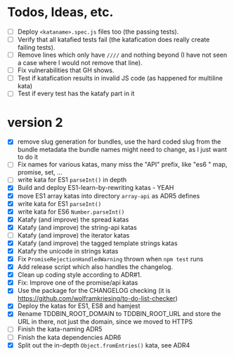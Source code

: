 # Todos, Ideas, etc.
- [ ] Deploy `<kataname>.spec.js` files too (the passing tests).
- [ ] Verify that all katafied tests fail (the katafication does really create failing tests).
- [ ] Remove lines which only have `////` and nothing beyond (I have not seen a case where I would not remove that line).
- [ ] Fix vulnerabilities that GH shows.
- [ ] Test if katafication results in invalid JS code (as happened for multiline kata)
- [ ] Test if every test has the katafy part in it

# version 2
- [x] remove slug generation for bundles, use the hard coded slug from the bundle metadata
      the bundle names might need to change, as I just want to do it
- [ ] Fix names for various katas, many miss the "API" prefix, like "es6 " map, promise, set, ...
- [ ] write kata for ES1 `parseInt()` in depth
- [x] Build and deploy ES1-learn-by-rewriting katas - YEAH
- [x] move ES1 array katas into directory `array-api` as ADR5 defines
- [x] write kata for ES1 `parseInt()`
- [x] write kata for ES6 `Number.parseInt()`
- [x] Katafy (and improve) the spread katas
- [x] Katafy (and improve) the string-api katas
- [ ] Katafy (and improve) the iterator katas
- [x] Katafy (and improve) the tagged template strings katas
- [x] Katafy the unicode in strings katas
- [x] Fix `PromiseRejectionHandledWarning` thrown when `npm test` runs
- [x] Add release script which also handles the changelog.
- [x] Clean up coding style according to ADR#1.
- [x] Fix: Improve one of the promise/api katas
- [x] Use the package for the CHANGELOG checking (it is https://github.com/wolframkriesing/to-do-list-checker)
- [x] Deploy the katas for ES1, ES8 and hamjest
- [x] Rename TDDBIN_ROOT_DOMAIN to TDDBIN_ROOT_URL and store the URL in there, not just the domain, since we moved to HTTPS
- [ ] Finish the kata-naming ADR5
- [ ] Finish the kata dependencies ADR6
- [x] Split out the in-depth `Object.fromEntries()` kata, see ADR4